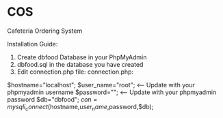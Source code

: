 # COS
Cafeteria Ordering System


Installation Guide:

1. Create dbfood Database in your PhpMyAdmin
2. dbfood.sql in the database you have created
3. Edit connection.php file:
connection.php:

$hostname="localhost";
$user_name="root"; <-- Update with your phpmyadmin username
$password=""; <-- Update with your phpmyadmin password
$db="dbfood";
$con=mysqli_connect($hostname,$user_name,$password,$db);


